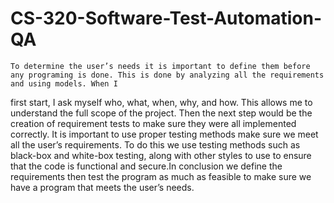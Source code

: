 # CS-320-Software-Test-Automation-QA

    To determine the user’s needs it is important to define them before any programing is done. This is done by analyzing all the requirements and using models. When I
first start, I ask myself who, what, when, why, and how. This allows me to understand the full scope of the project. Then the next step would be the creation of 
requirement tests to make sure they were all implemented correctly. It is important to use proper testing methods make sure we meet all the user’s requirements. To do
this we use testing methods such as black-box and white-box testing, along with other styles to use to ensure that the code is functional and secure.In conclusion we 
define the requirements then test the program as much as feasible to make sure we have a program that meets the user’s needs.
